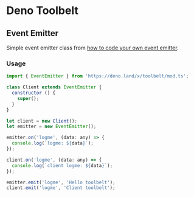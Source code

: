 # Deno Toolbelt

## Event Emitter

Simple event emitter class from [how to code your own event emitter](https://www.freecodecamp.org/news/how-to-code-your-own-event-emitter-in-node-js-a-step-by-step-guide-e13b7e7908e1/).

### Usage

```js
import { EventEmitter } from 'https://deno.land/x/toolbelt/mod.ts';

class Client extends EventEmitter {
  constructor () {
    super();
  }
}

let client = new Client();
let emitter = new EventEmitter();

emitter.on('logme', (data: any) => {
  console.log(`logme: ${data}`);
});

client.on('logme', (data: any) => {
  console.log(`client logme: ${data}`);
});

emitter.emit('logme', 'Hello toolbelt');
client.emit('logme', 'Client toolbelt');
```
